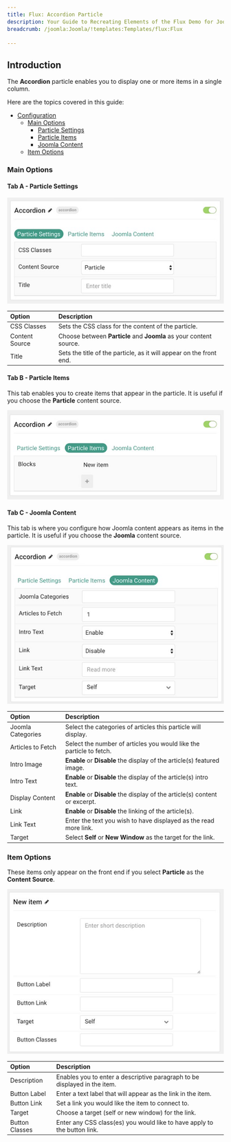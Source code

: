 ```yaml
---
title: Flux: Accordion Particle
description: Your Guide to Recreating Elements of the Flux Demo for Joomla
breadcrumb: /joomla:Joomla/!templates:Templates/flux:Flux

---
```


## Introduction

The **Accordion** particle enables you to display one or more items in a single column.

Here are the topics covered in this guide:

* [Configuration](#configuration)
    - [Main Options](#main-options)
        + [Particle Settings](#tab-a---particle-settings)
        + [Particle Items](#tab-b---particle-items)
        + [Joomla Content](#tab-c---joomla-content)
    - [Item Options](#item-options)

### Main Options 

#### Tab A - Particle Settings

![](assets/particle_accordion2.jpeg)

| Option         | Description                                                           |
| :-----         | :-----                                                                |
| CSS Classes    | Sets the CSS class for the content of the particle.                   |
| Content Source | Choose between **Particle** and **Joomla** as your content source. |
| Title          | Sets the title of the particle, as it will appear on the front end.   |

#### Tab B - Particle Items

This tab enables you to create items that appear in the particle. It is useful if you choose the **Particle** content source.

![](assets/particle_accordion3.jpeg)

#### Tab C - Joomla Content

This tab is where you configure how Joomla content appears as items in the particle. It is useful if you choose the **Joomla** content source.

![](assets/particle_accordion4.jpeg)

| Option            | Description                                                                 |
| :-----            | :-----                                                                      |
| Joomla Categories | Select the categories of articles this particle will display.               |
| Articles to Fetch | Select the number of articles you would like the particle to fetch.         |
| Intro Image       | **Enable** or **Disable** the display of the article(s) featured image.     |
| Intro Text        | **Enable** or **Disable** the display of the article(s) intro text.         |
| Display Content   | **Enable** or **Disable** the display of the article(s) content or excerpt. |
| Link              | **Enable** or **Disable** the linking of the article(s).                    |
| Link Text         | Enter the text you wish to have displayed as the read more link.            |
| Target            | Select **Self** or **New Window** as the target for the link.               |

### Item Options

These items only appear on the front end if you select **Particle** as the **Content Source**.

![](assets/particle_accordion5.jpeg)

| Option         | Description                                                               |
| :-----         | :-----                                                                    |
| Description    | Enables you to enter a descriptive paragraph to be displayed in the item. |
| Button Label   | Enter a text label that will appear as the link in the item.              |
| Button Link    | Set a link you would like the item to connect to.                         |
| Target         | Choose a target (self or new window) for the link.                        |
| Button Classes | Enter any CSS class(es) you would like to have apply to the button link.  |
